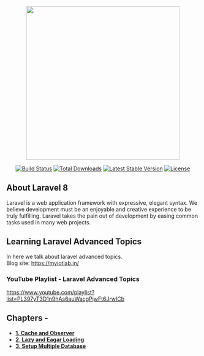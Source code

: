 <p align="center"><a href="https://laravel.com" target="_blank"><img src="https://raw.githubusercontent.com/laravel/art/master/logo-lockup/5%20SVG/2%20CMYK/1%20Full%20Color/laravel-logolockup-cmyk-red.svg" width="400"></a></p>

<p align="center">
<a href="https://travis-ci.org/laravel/framework"><img src="https://travis-ci.org/laravel/framework.svg" alt="Build Status"></a>
<a href="https://packagist.org/packages/laravel/framework"><img src="https://img.shields.io/packagist/dt/laravel/framework" alt="Total Downloads"></a>
<a href="https://packagist.org/packages/laravel/framework"><img src="https://img.shields.io/packagist/v/laravel/framework" alt="Latest Stable Version"></a>
<a href="https://packagist.org/packages/laravel/framework"><img src="https://img.shields.io/packagist/l/laravel/framework" alt="License"></a>
</p>

## About Laravel 8

Laravel is a web application framework with expressive, elegant syntax. We believe development must be an enjoyable and creative experience to be truly fulfilling. Laravel takes the pain out of development by easing common tasks used in many web projects.

## Learning Laravel Advanced Topics

In here we talk about laravel advanced topics. <br>Blog site: https://myiotlab.in/

### YouTube Playlist - Laravel Advanced Topics

https://www.youtube.com/playlist?list=PL397yT3D1n9hAs6auWacgPjwFt6JrwICb


## Chapters -

- **[1. Cache and Observer](https://myiotlab.in/post/laravel-advanced-1-laravel-cache-and-observer)**
- **[2. Lazy and Eagar Loading](https://myiotlab.in/post/laravel-advanced-2-laravel-lazy-load-and-eager-load)**
- **[3. Setup Multiple Database](https://myiotlab.in/post/laravel-advanced-3-setup-multiple-database)**



